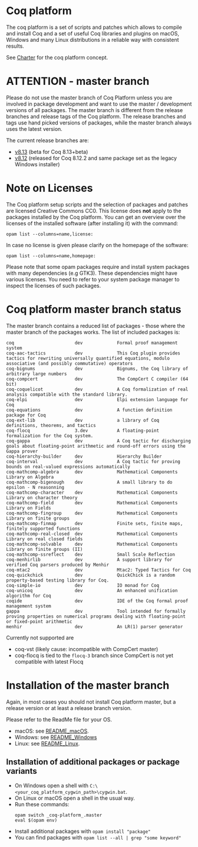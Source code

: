 # Coq platform

The coq platform is a set of scripts and patches which allows to compile and install Coq and
a set of useful Coq libraries and plugins on macOS, Windows and many Linux distributions in a
reliable way with consistent results.

See [Charter](charter.md) for the coq platform concept.

# **ATTENTION - master branch**

Please do not use the master branch of Coq Platform unless you are involved in package development and want to use the master / development versions of all packages. The master branch is different from the release branches and release tags of the Coq platform. The release branches and tags use hand picked versions of packages, while the master branch always uses the latest version.

The current release branches are:
- [v8.13](https://github.com/coq/platform/tree/v8.13) (beta for Coq 8.13+beta)
- [v8.12](https://github.com/coq/platform/tree/v8.12) (released for Coq 8.12.2 and same package set as the legacy Windows installer)

# Note on Licenses

The Coq platform setup scripts and the selection of packages and patches are licensed Creative Commons CC0.
This license does **not** apply to the packages installed by the Coq platform.
You can get an overview over the licenses of the installed software (after installing it)
with the command:
```
opam list --columns=name,license:
```
In case no license is given please clarify on the homepage of the software:
```
opam list --columns=name,homepage:
```
Please note that some opam packages require and install system packages with many dependencies (e.g GTK3).
These dependencies might have various licenses. You need to refer to your system package manager to
inspect the licenses of such packages.

# Coq platform master branch status

The master branch contains a reduced list of packages - those where the master branch of the packages works.
The list of included packages is:
```
coq                       dev             Formal proof management system
coq-aac-tactics           dev             This Coq plugin provides tactics for rewriting universally quantified equations, modulo associative (and possibly commutative) operators
coq-bignums               dev             Bignums, the Coq library of arbitrary large numbers
coq-compcert              dev             The CompCert C compiler (64 bit)
coq-coquelicot            dev             A Coq formalization of real analysis compatible with the standard library.
coq-elpi                  dev             Elpi extension language for Coq
coq-equations             dev             A function definition package for Coq
coq-ext-lib               dev             a library of Coq definitions, theorems, and tactics
coq-flocq                 3.dev           A floating-point formalization for the Coq system.
coq-gappa                 dev             A Coq tactic for discharging goals about floating-point arithmetic and round-off errors using the Gappa prover
coq-hierarchy-builder     dev             Hierarchy Builder
coq-interval              dev             A Coq tactic for proving bounds on real-valued expressions automatically
coq-mathcomp-algebra      dev             Mathematical Components Library on Algebra
coq-mathcomp-bigenough    dev             A small library to do epsilon - N reasonning
coq-mathcomp-character    dev             Mathematical Components Library on character theory
coq-mathcomp-field        dev             Mathematical Components Library on Fields
coq-mathcomp-fingroup     dev             Mathematical Components Library on finite groups
coq-mathcomp-finmap       dev             Finite sets, finite maps, finitely supported functions
coq-mathcomp-real-closed  dev             Mathematical Components Library on real closed fields
coq-mathcomp-solvable     dev             Mathematical Components Library on finite groups (II)
coq-mathcomp-ssreflect    dev             Small Scale Reflection
coq-menhirlib             dev             A support library for verified Coq parsers produced by Menhir
coq-mtac2                 dev             Mtac2: Typed Tactics for Coq
coq-quickchick            dev             QuickChick is a random property-based testing library for Coq.
coq-simple-io             dev             IO monad for Coq
coq-unicoq                dev             An enhanced unification algorithm for Coq
coqide                    dev             IDE of the Coq formal proof management system
gappa                     dev             Tool intended for formally proving properties on numerical programs dealing with floating-point or fixed-point arithmetic
menhir                    dev             An LR(1) parser generator
```
Currently not supported are
- coq-vst (likely cause: incompatible with CompCert master)
- coq-flocq is tied to the `flocq-3` branch since CompCert is not yet compatible with latest Flocq

# Installation of the master branch

Again, in most cases you should not install Coq platform master, but a release version or at least a release branch version.

Please refer to the ReadMe file for your OS.

- macOS: see [README_macOS](README_macOS.md).
- Windows: see [README_Windows](README_Windows.md)
- Linux: see [README_Linux](README_Linux.md).

## Installation of additional packages or package variants

- On Windows open a shell with `C:\<your_coq_platform_cygwin_path>\cygwin.bat`.
- On Linux or macOS open a shell in the usual way.
- Run these commands:
    ```
    opam switch _coq-platform_.master
    eval $(opam env)
    ```
- Install additional packages with `opam install "package"`
- You can find packages with `opam list --all | grep "some keyword"`

